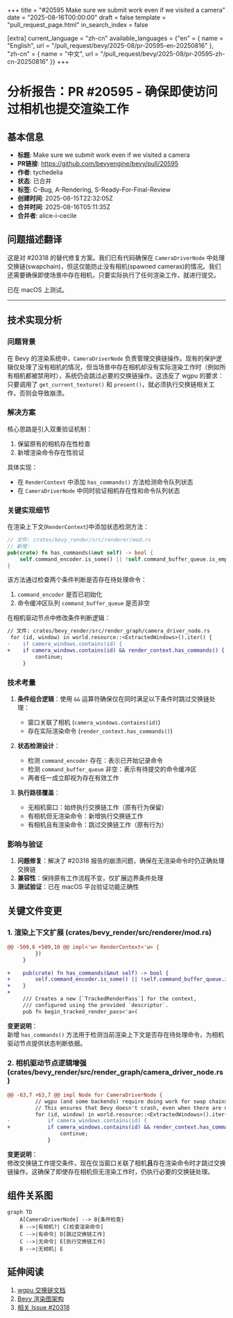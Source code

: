 +++
title = "#20595 Make sure we submit work even if we visited a camera"
date = "2025-08-16T00:00:00"
draft = false
template = "pull_request_page.html"
in_search_index = false

[extra]
current_language = "zh-cn"
available_languages = {"en" = { name = "English", url = "/pull_request/bevy/2025-08/pr-20595-en-20250816" }, "zh-cn" = { name = "中文", url = "/pull_request/bevy/2025-08/pr-20595-zh-cn-20250816" }}
+++

# 分析报告：PR #20595 - 确保即使访问过相机也提交渲染工作

## 基本信息
- **标题**: Make sure we submit work even if we visited a camera
- **PR链接**: https://github.com/bevyengine/bevy/pull/20595
- **作者**: tychedelia
- **状态**: 已合并
- **标签**: C-Bug, A-Rendering, S-Ready-For-Final-Review
- **创建时间**: 2025-08-15T22:32:05Z
- **合并时间**: 2025-08-16T05:11:35Z
- **合并者**: alice-i-cecile

## 问题描述翻译
这是对 #20318 的替代修复方案。我们已有代码确保在 `CameraDriverNode` 中处理交换链(swapchain)，但这仅能防止没有相机(spawned cameras)的情况。我们还需要确保即使场景中存在相机，只要实际执行了任何渲染工作，就进行提交。

已在 macOS 上测试。

***

## 技术实现分析

### 问题背景
在 Bevy 的渲染系统中，`CameraDriverNode` 负责管理交换链操作。现有的保护逻辑仅处理了没有相机的情况，但当场景中存在相机却没有实际渲染工作时（例如所有相机都被禁用时），系统仍会跳过必要的交换链操作。这违反了 wgpu 的要求：只要调用了 `get_current_texture()` 和 `present()`，就必须执行交换链相关工作，否则会导致崩溃。

### 解决方案
核心思路是引入双重验证机制：
1. 保留原有的相机存在性检查
2. 新增渲染命令存在性验证

具体实现：
- 在 `RenderContext` 中添加 `has_commands()` 方法检测命令队列状态
- 在 `CameraDriverNode` 中同时验证相机存在性和命令队列状态

### 关键实现细节
在渲染上下文(`RenderContext`)中添加状态检测方法：

```rust
// 文件: crates/bevy_render/src/renderer/mod.rs
// 新增:
pub(crate) fn has_commands(&mut self) -> bool {
    self.command_encoder.is_some() || !self.command_buffer_queue.is_empty()
}
```
该方法通过检查两个条件判断是否存在待处理命令：
1. `command_encoder` 是否已初始化
2. 命令缓冲区队列 `command_buffer_queue` 是否非空

在相机驱动节点中修改条件判断逻辑：
```diff
// 文件: crates/bevy_render/src/render_graph/camera_driver_node.rs
 for (id, window) in world.resource::<ExtractedWindows>().iter() {
-    if camera_windows.contains(id) {
+    if camera_windows.contains(id) && render_context.has_commands() {
         continue;
     }
```

### 技术考量
1. **条件组合逻辑**：使用 `&&` 运算符确保仅在同时满足以下条件时跳过交换链处理：
   - 窗口关联了相机 (`camera_windows.contains(id)`)
   - 存在实际渲染命令 (`render_context.has_commands()`)

2. **状态检测设计**：
   - 检测 `command_encoder` 存在：表示已开始记录命令
   - 检测 `command_buffer_queue` 非空：表示有待提交的命令缓冲区
   - 两者任一成立即视为存在有效工作

3. **执行路径覆盖**：
   - 无相机窗口：始终执行交换链工作（原有行为保留）
   - 有相机但无渲染命令：新增执行交换链工作
   - 有相机且有渲染命令：跳过交换链工作（原有行为）

### 影响与验证
1. **问题修复**：解决了 #20318 报告的崩溃问题，确保在无渲染命令时仍正确处理交换链
2. **兼容性**：保持原有工作流程不变，仅扩展边界条件处理
3. **测试验证**：已在 macOS 平台验证功能正确性

## 关键文件变更

### 1. 渲染上下文扩展 (crates/bevy_render/src/renderer/mod.rs)
```diff
@@ -509,6 +509,10 @@ impl<'w> RenderContext<'w> {
         })
     }
 
+    pub(crate) fn has_commands(&mut self) -> bool {
+        self.command_encoder.is_some() || !self.command_buffer_queue.is_empty()
+    }
+
     /// Creates a new [`TrackedRenderPass`] for the context,
     /// configured using the provided `descriptor`.
     pub fn begin_tracked_render_pass<'a>(
```
**变更说明**：  
新增 `has_commands()` 方法用于检测当前渲染上下文是否存在待处理命令，为相机驱动节点提供状态判断依据。

### 2. 相机驱动节点逻辑增强 (crates/bevy_render/src/render_graph/camera_driver_node.rs)
```diff
@@ -63,7 +63,7 @@ impl Node for CameraDriverNode {
         // wgpu (and some backends) require doing work for swap chains if you call `get_current_texture()` and `present()`
         // This ensures that Bevy doesn't crash, even when there are no cameras (and therefore no work submitted).
         for (id, window) in world.resource::<ExtractedWindows>().iter() {
-            if camera_windows.contains(id) {
+            if camera_windows.contains(id) && render_context.has_commands() {
                 continue;
             }
```
**变更说明**：  
修改交换链工作提交条件，现在仅当窗口关联了相机**且**存在渲染命令时才跳过交换链操作。这确保了即使存在相机但无渲染工作时，仍执行必要的交换链处理。

## 组件关系图
```mermaid
graph TD
    A[CameraDriverNode] --> B{条件检查}
    B -->|有相机?| C[检查渲染命令]
    C -->|有命令| D[跳过交换链工作]
    C -->|无命令| E[执行交换链工作]
    B -->|无相机| E
```

## 延伸阅读
1. [wgpu 交换链文档](https://docs.rs/wgpu/latest/wgpu/struct.Surface.html#method.get_current_texture)
2. [Bevy 渲染图架构](https://bevyengine.org/learn/book/getting-started/rendering/)
3. [相关 Issue #20318](https://github.com/bevyengine/bevy/issues/20318)